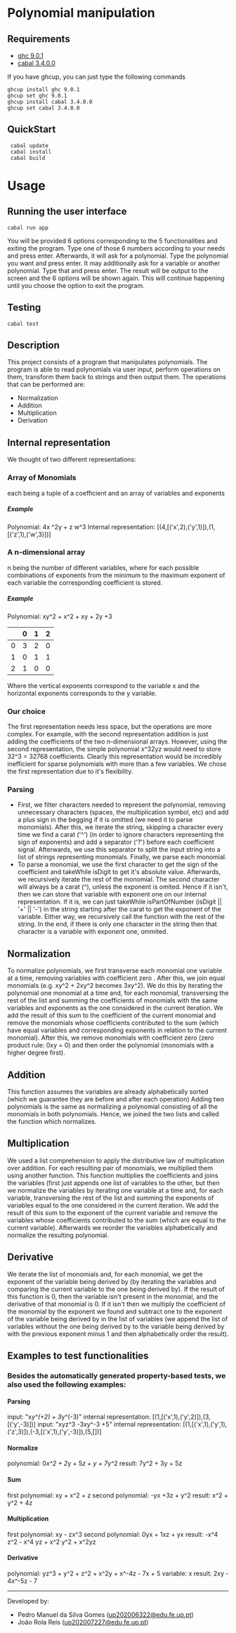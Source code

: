 # Polynomial manipulation

## Requirements
- [ghc 9.0.1](https://www.haskell.org/ghc/download_ghc_9_0_1.html) 
- [cabal 3.4.0.0](https://www.haskell.org/cabal/download.html)

If you have ghcup, you can just type the following commands
```
ghcup install ghc 9.0.1
ghcup set ghc 9.0.1
ghcup install cabal 3.4.0.0
ghcup set cabal 3.4.0.0
  ```
## QuickStart

```
 cabal update
 cabal install
 cabal build
```
# Usage
## Running the user interface

```
cabal run app
```
You will be provided 6 options corresponding to the 5 functionalities and exiting the program.
Type one of those 6 numbers according to your needs and press enter.
Afterwards, it will ask for a polynomial. Type the polynomial you want and press enter.
It may additionally ask for a variable or another polynomial. Type that and press enter. The result will be output to the screen and the 6 options will be shown again. This will continue happening until you choose the option to exit the program.
## Testing

```
cabal test
```


## Description
This project consists of a program that manipulates polynomials. The program is able to read polynomials via user input, perform operations on them, transform them back to strings and then output them. The operations that can be performed are:
 - Normalization
 - Addition
 -  Multiplication
 -  Derivation
## Internal representation
We thought of two different representations:
### Array of Monomials
each being a tuple of a coefficient and an array of variables and exponents
##### Example
Polynomial: 4x ^2y  + z w^3 
Internal representation: [(4,[('x',2),('y',1)]),(1,[('z',1),('w',3)])]
### A n-dimensional array
n being the number of different variables, where for each possible combinations of exponents from the minimum to the maximum exponent of each variable the corresponding coefficient is stored.
##### Example
Polynomial:    xy^2 + x^2 + xy +  2y   +3

| | 0 |1 | 2| 
|----------------|-----------------|-----------------|-----------------| 
0 | 3 | 2 | 0
1 | 0 | 1 | 1
2 | 1 | 0 | 0

Where the vertical exponents correspond to the variable x and the horizontal exponents corresponds to the
y variable.

### Our choice

The first representation needs less space, but the operations are more complex. For example, with the second representation addition is just adding the coefficients of the two n-dimensional arrays. However,  using the second representation, the simple polynomial x^32yz would need to store 32^3 = 32768 coefficients. Clearly this representation would be incredibly inefficient for sparse polynomials with more than a few variables. We chose the first representation due to it's flexibility.

### Parsing
- First, we filter characters needed to represent the polynomial, removing unnecessary characters (spaces, the multiplication symbol, etc) and add a plus sign in the begging if it is omitted (we need it to parse monomials). After this, we iterate the string, skipping a character every time we find a carat ('^') (in order to ignore characters representing the sign of exponents) and add a separator ('?') before each coefficient signal. Afterwards, we use this separator to split the input string into a list of strings representing monomials. Finally, we parse each monomial.
- To parse a monomial, we use the first character to get the sign of the coefficient and takeWhile isDigit to get it's absolute value. Afterwards, we recursively iterate the rest of the monomial. The second character will always be a carat (^), unless the exponent is omited. Hence if it isn't, then we can store that variable with exponent one on our internal representation. If it is, we can just takeWhile isPartOfNumber (isDigit || '+' || '-') in the string starting after the carat to get the exponent of the variable. Either way, we recursively call the function with the rest of the string. In the end, if there is only one character in the string then that character is a variable with exponent one, ommited.
## Normalization
To normalize polynomials, we first transverse each monomial one variable at a time, removing variables with coefficient zero . After this, we join equal monomials (e.g. xy^2 + 2xy^2 becomes 3xy^2). We do this by iterating the polynomial one monomial at a time and, for each monomial, transversing the rest of the list and summing the coefficients of monomials with the same variables and exponents as the one considered in the current iteration. We add the result of this sum to the coefficient of the current monomial and remove the monomials whose coefficients contributed to the sum (which have equal variables and corresponding exponents in relation to the current monomial). After this, we remove monomials with coefficient zero (zero product rule: 0xy = 0) and then order the polynomial (monomials with a higher degree first).
## Addition
This  function assumes the variables are already alphabetically sorted (which we guarantee they are before and after each operation)
Adding two polynomials is the same as normalizing a polynomial consisting of all the monomials in both polynomials. Hence, we joined the two lists and called the function which normalizes.
## Multiplication
We used a list comprehension to apply the distributive law of multiplication over addition. For each resulting pair of monomials, we multiplied them using another function. This function multiplies the coefficients and joins the variables (first just appends one list of variables to the other, but then we normalize the variables by iterating one variable at a time and, for each variable, transversing the rest of the list and summing the exponents of variables equal to the one considered in the current iteration. We add the result of this sum to the exponent of the current variable and remove the variables whose coefficients contributed to the sum (which are equal to the current variable). Afterwards we reorder the variables alphabetically and normalize the resulting polynomial.
## Derivative
We iterate the list of monomials and, for each monomial, we get the exponent of the variable being derived by (by iterating the variables and comparing the current variable to the one being derived by). If the result of this function is 0, then the variable isn't present in the monomial, and the derivative of that monomial is 0. If it isn't then we multiply the coefficient of the monomial by the exponent we found and subtract one to the exponent of the variable being derived by in the list of variables (we append the list of variables without the one being derived by to the variable being derived by with the previous exponent minus 1 and then alphabetically order the result). 

## Examples to test functionalities
### Besides the automatically generated property-based tests, we also used the following examples:
#### Parsing
input: "x*y^(+2)  +   3*y^(-3)"
internal representation: [(1,[('x',1),('y',2)]),(3,[('y',-3)])]
input: "xyz^3 -3xy^-3 +5"
internal representation: [(1,[('x',1),('y',1),('z',3)]),(-3,[('x',1),('y',-3)]),(5,[])]
#### Normalize
polynomial: 0*x^2 + 2*y + 5*z + y + 7*y^2
result:  7y^2 + 3y + 5z
#### Sum
first polynomial: xy + x^2 + z
second polynomial: -yx +3z + y^2
result: x^2 + y^2 + 4z
#### Multiplication
first polynomial: xy - zx^3
second polynomial: 0yx + 1xz + yx
result: -x^4 z^2 - x^4 yz + x^2 y^2 + x^2yz
#### Derivative
polynomial: yz^3 + y^2 + z^2 + x^2y + x^-4z - 7x + 5
variable: x
result: 2xy - 4x^-5z - 7

 ***
Developed by: 
- Pedro Manuel da Silva Gomes (up202006322@edu.fe.up.pt)
- João Rola Reis (up202007227@edu.fe.up.pt)

